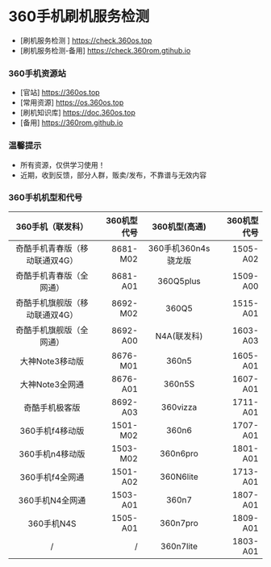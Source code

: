 # 360手机刷机服务检测 

* [刷机服务检测 ] https://check.360os.top
* [刷机服务检测-备用] https://check.360rom.gtihub.io

### 360手机资源站

* [官站] https://360os.top
* [常用资源] https://os.360os.top
* [刷机知识库] https://doc.360os.top
* [备用] https://360rom.github.io

### 温馨提示

* 所有资源，仅供学习使用！
* 近期，收到反馈，部分人群，贩卖/发布，不靠谱与无效内容

### 360手机机型和代号

| 360手机（联发科） | 360机型代号 | 360机型(高通) | 360机型代号 |
|:--------:| -------------:|:--------:| -------------:|
奇酷手机青春版（移动联通双4G） | 8681-M02 | 360手机360n4s骁龙版 | 1505-A02
奇酷手机青春版（全网通）| 8681-A01 | 360Q5plus | 1509-A00
奇酷手机旗舰版（移动联通双4G） | 8692-M02 | 360Q5 | 1515-A01
奇酷手机旗舰版（全网通） | 8692-A00 | N4A(联发科) | 1603-A03
大神Note3移动版 | 8676-M01 | 360n5 | 1605-A01
大神Note3全网通 | 8676-A01 | 360n5S | 1607-A01
奇酷手机极客版 | 8692-A03 | 360vizza | 1711-A01
360手机f4移动版 | 1501-M02 | 360n6 | 1707-A01
360手机n4移动版 | 1503-M02 | 360n6pro | 1801-A01
360手机f4全网通 | 1501-A02 | 360N6lite | 1713-A01
360手机N4全网通 | 1503-A01 | 360n7 | 1807-A01
360手机N4S | 1505-A01 | 360n7pro | 1809-A01
/ | / | 360n7lite | 1803-A01
